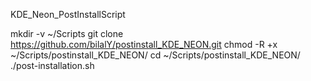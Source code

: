 KDE_Neon_PostInstallScript

mkdir -v ~/Scripts
git clone https://github.com/bilalY/postinstall_KDE_NEON.git
chmod -R +x ~/Scripts/postinstall_KDE_NEON/
cd ~/Scripts/postinstall_KDE_NEON/
./post-installation.sh
